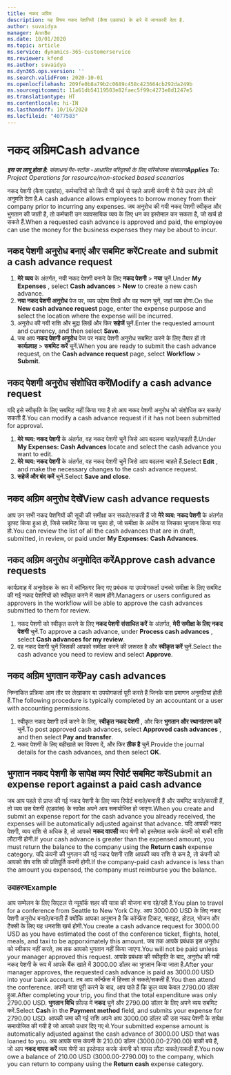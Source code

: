 ```yaml
---
title: नकद अग्रिम
description: यह विषय नकद पेशगियों (कैश एडवांस) के बारे में जानकारी देता है.
author: suvaidya
manager: AnnBe
ms.date: 10/01/2020
ms.topic: article
ms.service: dynamics-365-customerservice
ms.reviewer: kfend
ms.author: suvaidya
ms.dyn365.ops.version: ''
ms.search.validFrom: 2020-10-01
ms.openlocfilehash: 209fe0b8a79b2c0689c458c423664cb292da249b
ms.sourcegitcommit: 11a61db54119503e82faec5f99c4273e8d1247e5
ms.translationtype: HT
ms.contentlocale: hi-IN
ms.lasthandoff: 10/16/2020
ms.locfileid: "4077583"
---
```

# <a name="cash-advance"></a><span data-ttu-id="011da-103">नकद अग्रिम</span><span class="sxs-lookup"><span data-stu-id="011da-103">Cash advance</span></span>

<span data-ttu-id="011da-104">_**इस पर लागू होता है:** संसाधन/गैर-स्टॉक -आधारित परिदृश्यों के लिए परियोजना संचालन_</span><span class="sxs-lookup"><span data-stu-id="011da-104">_**Applies To:** Project Operations for resource/non-stocked based scenarios_</span></span>

<span data-ttu-id="011da-105">नकद पेशगी (कैश एडवांस), कर्मचारियों को किसी भी खर्च से पहले अपनी कंपनी से पैसे उधार लेने की अनुमति देता है.</span><span class="sxs-lookup"><span data-stu-id="011da-105">A cash advance allows employees to borrow money from their company prior to incurring any expenses.</span></span> <span data-ttu-id="011da-106">जब अनुरोध की गयी नकद पेशगी स्वीकृत और भुगतान की जाती है, तो कर्मचारी उन व्यावसायिक व्यय के लिए धन का इस्तेमाल कर सकता है, जो खर्च हो सकते हैं.</span><span class="sxs-lookup"><span data-stu-id="011da-106">When a requested cash advance is approved and paid, the employee can use the money for the business expenses they may be about to incur.</span></span> 

## <a name="create-and-submit-a-cash-advance-request"></a><span data-ttu-id="011da-107">नकद पेशगी अनुरोध बनाएं और सबमिट करें</span><span class="sxs-lookup"><span data-stu-id="011da-107">Create and submit a cash advance request</span></span>

1. <span data-ttu-id="011da-108">**मेरे व्यय** के अंतर्गत, नयी नकद पेशगी बनाने के लिए **नकद पेशगी** > **नया** चुनें.</span><span class="sxs-lookup"><span data-stu-id="011da-108">Under **My Expenses** , select **Cash advances** > **New** to create a new cash advance.</span></span> 
2. <span data-ttu-id="011da-109">**नया नकद पेशगी अनुरोध** पेज पर, व्यय उद्देश्य लिखें और वह स्थान चुनें, जहां व्यय होगा.</span><span class="sxs-lookup"><span data-stu-id="011da-109">On the **New cash advance request** page, enter the expense purpose and select the location where the expense will be incurred.</span></span>
3. <span data-ttu-id="011da-110">अनुरोध की गयी राशि और मुद्रा लिखें और फिर **सहेजें** चुनें.</span><span class="sxs-lookup"><span data-stu-id="011da-110">Enter the requested amount and currency, and then select **Save**.</span></span> 
4. <span data-ttu-id="011da-111">जब आप **नकद पेशगी अनुरोध** पेज पर नकद पेशगी अनुरोध सबमिट करने के लिए तैयार हों तो **कार्यप्रवाह** > **सबमिट करें** चुनें.</span><span class="sxs-lookup"><span data-stu-id="011da-111">When you are ready to submit the cash advance request, on the **Cash advance request** page, select **Workflow** > **Submit**.</span></span>

## <a name="modify-a-cash-advance-request"></a><span data-ttu-id="011da-112">नकद पेशगी अनुरोध संशोधित करें</span><span class="sxs-lookup"><span data-stu-id="011da-112">Modify a cash advance request</span></span>

<span data-ttu-id="011da-113">यदि इसे स्वीकृति के लिए सबमिट नहीं किया गया है तो आप नकद पेशगी अनुरोध को संशोधित कर सकते/सकती हैं.</span><span class="sxs-lookup"><span data-stu-id="011da-113">You can modify a cash advance request if it has not been submitted for approval.</span></span>

1. <span data-ttu-id="011da-114">**मेरे व्यय: नकद पेशगी** के अंतर्गत, वह नकद पेशगी चुनें जिसे आप बदलना चाहते/चाहती हैं.</span><span class="sxs-lookup"><span data-stu-id="011da-114">Under **My Expenses: Cash Advances** locate and select the cash advance you want to edit.</span></span>
2. <span data-ttu-id="011da-115">**मेरे व्यय: नकद पेशगी** के अंतर्गत, वह नकद पेशगी चुनें जिसे आप बदलना चाहते हैं.</span><span class="sxs-lookup"><span data-stu-id="011da-115">Select **Edit** , and make the necessary changes to the cash advance request.</span></span> 
3. <span data-ttu-id="011da-116">**सहेजें और बंद करें** चुनें.</span><span class="sxs-lookup"><span data-stu-id="011da-116">Select **Save and close**.</span></span>


## <a name="view-cash-advance-requests"></a><span data-ttu-id="011da-117">नकद अग्रिम अनुरोध देखें</span><span class="sxs-lookup"><span data-stu-id="011da-117">View cash advance requests</span></span>
<span data-ttu-id="011da-118">आप उन सभी नकद पेशगियों की सूची की समीक्षा कर सकते/सकती हैं जो **मेरे व्यय: नकद पेशगी** के अंतर्गत ड्राफ्ट किया हुआ हो, जिसे सबमिट किया जा चुका हो, जो समीक्षा के अधीन या जिसका भुगतान किया गया हो.</span><span class="sxs-lookup"><span data-stu-id="011da-118">You can review the list of all the cash advances that are in draft, submitted, in review, or paid under **My Expenses: Cash Advances**.</span></span> 

## <a name="approve-cash-advance-requests"></a><span data-ttu-id="011da-119">नकद अग्रिम अनुरोध अनुमोदित करें</span><span class="sxs-lookup"><span data-stu-id="011da-119">Approve cash advance requests</span></span>

<span data-ttu-id="011da-120">कार्यप्रवाह में अनुमोदक के रूप में कॉन्फ़िगर किए गए प्रबंधक या उपयोगकर्ता उनको समीक्षा के लिए सबमिट की गई नकद पेशगियों को स्वीकृत करने में सक्षम होंगे.</span><span class="sxs-lookup"><span data-stu-id="011da-120">Managers or users configured as approvers in the workflow will be able to approve the cash advances submitted to them for review.</span></span> 

1. <span data-ttu-id="011da-121">नकद पेशगी को स्वीकृत करने के लिए **नकद पेशगी संसाधित करें** के अंतर्गत, **मेरी समीक्षा के लिए नकद पेशगी** चुनें.</span><span class="sxs-lookup"><span data-stu-id="011da-121">To approve a cash advance, under **Process cash advances** , select **Cash advances for my review**.</span></span>
2. <span data-ttu-id="011da-122">वह नकद पेशगी चुनें जिसकी आपको समीक्षा करने की ज़रूरत है और **स्वीकृत करें** चुनें.</span><span class="sxs-lookup"><span data-stu-id="011da-122">Select the cash advance you need to review and select **Approve**.</span></span>  

## <a name="pay-cash-advances"></a><span data-ttu-id="011da-123">नकद अग्रिम भुगतान करें</span><span class="sxs-lookup"><span data-stu-id="011da-123">Pay cash advances</span></span> 
<span data-ttu-id="011da-124">निम्नांकित प्रक्रिया आम तौर पर लेखाकार या उपयोगकर्ता पूरी करते हैं जिनके पास प्रमाणन अनुमतियां होती हैं.</span><span class="sxs-lookup"><span data-stu-id="011da-124">The following procedure is typically completed by an accountant or a user with accounting permissions.</span></span>

1. <span data-ttu-id="011da-125">स्वीकृत नकद पेशगी दर्ज करने के लिए, **स्वीकृत नकद पेशगी** , और फिर **भुगतान और स्थानांतरण करें** चुनें.</span><span class="sxs-lookup"><span data-stu-id="011da-125">To post approved cash advances, select **Approved cash advances** , and then select **Pay and transfer**.</span></span>  
2. <span data-ttu-id="011da-126">नकद पेशगी के लिए बहीखाते का विवरण दें, और फिर **ठीक है** चुनें.</span><span class="sxs-lookup"><span data-stu-id="011da-126">Provide the journal details for the cash advances, and then select **OK**.</span></span> 

## <a name="submit-an-expense-report-against-a-paid-cash-advance"></a><span data-ttu-id="011da-127">भुगतान नकद पेशगी के सापेक्ष व्यय रिपोर्ट सबमिट करें</span><span class="sxs-lookup"><span data-stu-id="011da-127">Submit an expense report against a paid cash advance</span></span> 

<span data-ttu-id="011da-128">जब आप पहले से प्राप्त की गई नकद पेशगी के लिए व्यय रिपोर्ट बनाते/बनाती हैं और सबमिट करते/करती हैं, तो व्यय उस पेशगी (एडवांस) के सापेक्ष अपने आप समायोजित हो जाएगा.</span><span class="sxs-lookup"><span data-stu-id="011da-128">When you create and submit an expense report for the cash advance you already received, the expenses will be automatically adjusted against that advance.</span></span> <span data-ttu-id="011da-129">यदि आपकी नकद पेशगी, व्यय राशि से अधिक है, तो आपको **नकद वापसी** व्यय श्रेणी को इस्तेमाल करके कंपनी को बाकी राशि लौटानी होगी.</span><span class="sxs-lookup"><span data-stu-id="011da-129">If your cash advance is greater than the expensed amount, you must return the balance to the company using the **Return cash** expense category.</span></span> <span data-ttu-id="011da-130">यदि कंपनी की भुगतान की गई नकद पेशगी राशि आपकी व्यय राशि से कम है, तो कंपनी को आपको शेष राशि की प्रतिपूर्ति करनी होगी.</span><span class="sxs-lookup"><span data-stu-id="011da-130">If the company-paid cash advance is less than the amount you expensed, the company must reimburse you the balance.</span></span> 

### <a name="example"></a><span data-ttu-id="011da-131">उदाहरण</span><span class="sxs-lookup"><span data-stu-id="011da-131">Example</span></span>
<span data-ttu-id="011da-132">आप सम्मेलन के लिए सिएटल से न्यूयॉर्क शहर की यात्रा की योजना बना रहे/रही हैं.</span><span class="sxs-lookup"><span data-stu-id="011da-132">You plan to travel for a conference from Seattle to New York City.</span></span> <span data-ttu-id="011da-133">आप 3000.00 USD के लिए नकद पेशगी अनुरोध बनाते/बनाती हैं क्योंकि आपका अनुमान है कि कॉन्फ्रेंस टिकट, फ्लाइट, होटल, भोजन और टैक्सी के लिए यह धनराशि खर्च होगी.</span><span class="sxs-lookup"><span data-stu-id="011da-133">You create a cash advance request for 3000.00 USD as you have estimated the cost of the conference ticket, flights, hotel, meals, and taxi to be apporximately this amount.</span></span> <span data-ttu-id="011da-134">जब तक आपके प्रबंधक इस अनुरोध को स्वीकार नहीं करते, तब तक आपको भुगतान नहीं किया जाएगा.</span><span class="sxs-lookup"><span data-stu-id="011da-134">You will not be paid unless your manager approved this request.</span></span> <span data-ttu-id="011da-135">आपके प्रबंधक की स्वीकृति के बाद, अनुरोध की गयी नकद पेशगी के रूप में आपके बैंक खाते में 3000.00 डॉलर का भुगतान किया जाता है.</span><span class="sxs-lookup"><span data-stu-id="011da-135">After your manager approves, the requested cash advance is paid as 3000.00 USD into your bank account.</span></span> <span data-ttu-id="011da-136">तब आप कॉन्फ्रेंस में हिस्सा ले सकते/सकती हैं.</span><span class="sxs-lookup"><span data-stu-id="011da-136">You then attend the conference.</span></span> <span data-ttu-id="011da-137">अपनी यात्रा पूरी करने के बाद, आप पाते हैं कि कुल व्यय केवल 2790.00 डॉलर हुआ.</span><span class="sxs-lookup"><span data-stu-id="011da-137">After completing your trip, you find that the total expenditure was only 2790.00 USD.</span></span> <span data-ttu-id="011da-138">**भुगतान विधि** फ़ील्ड में **नकद** चुनें और 2790.00 डॉलर के लिए अपने व्यय सबमिट करें.</span><span class="sxs-lookup"><span data-stu-id="011da-138">Select **Cash** in the **Payment method** field, and submits your expense for 2790.00 USD.</span></span> <span data-ttu-id="011da-139">आपकी जमा की गई राशि अपने आप 3000.00 डॉलर की उस नकद पेशगी के सापेक्ष समायोजित की गयी है जो आपको उधार दिए गए थे.</span><span class="sxs-lookup"><span data-stu-id="011da-139">Your submitted expense amount is automatically adjusted against the cash advance of 3000.00 USD that was loaned to you.</span></span> <span data-ttu-id="011da-140">अब आपके पास कंपनी के 210.00 डॉलर (3000.00-2790.00) बाकी बचे हैं, जो आप **नकद वापस करें** व्यय श्रेणी का इस्तेमाल करके कंपनी को वापस लौटा सकते/सकती हैं.</span><span class="sxs-lookup"><span data-stu-id="011da-140">You now owe a balance of 210.00 USD (3000.00-2790.00) to the company, which you can return to company using the **Return cash** expense category.</span></span> 
